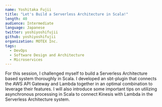 ```yaml
---
name: Yoshitaka Fujii
title: "Let's Build a Serverless Architecture in Scala!"
length: 40
audience: Intermediate
language: Japanese
twitter: yoshiyoshifujii
github: yoshiyoshifujii
organization: MOTEX Inc.
tags:
  - DevOps
  - Software Design and Architecture
  - Microservices
---
```

For this session, I challenged myself to build a Serverless Architecture based system thoroughly in Scala.
I developed an sbt-plugin that connects the AWS API Gateway and Lambda together in an optimal combination to leverage their features.
I will also introduce some important tips on utilizing asynchronous processing in Scala to connect Kinesis with Lambda in the Serverless Architecture system.
